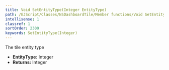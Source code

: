 ```yaml
---
title: Void SetEntityType(Integer EntityType)
path: /EJScript/Classes/NSDashboardTile/Member functions/Void SetEntityType(Integer p_0)
intellisense: 1
classref: 1
sortOrder: 2309
keywords: SetEntityType(Integer)
---
```



The tile entity type



* **EntityType:** Integer
* **Returns:** Integer


